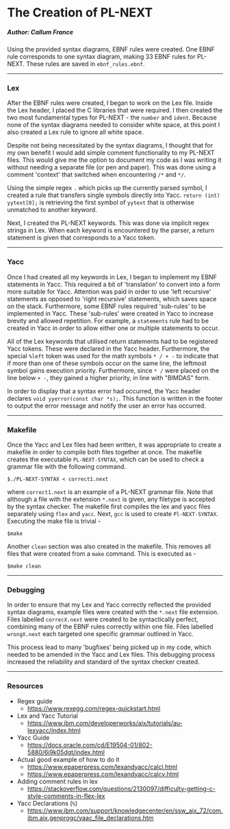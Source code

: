 The Creation of PL-NEXT
==================================================
##### Author: Callum France

Using the provided syntax diagrams, EBNF rules were created. One EBNF rule corresponds to one syntax diagram, making 33 EBNF rules for PL-NEXT. These rules are saved in `ebnf_rules.ebnf`.

--------------------------------------------------

### Lex

After the EBNF rules were created, I began to work on the Lex file. Inside the Lex header, I placed the C libraries that were required.
I then created the two most fundamental types for PL-NEXT - the `number` and `ident`. Because none of the syntax diagrams needed to consider white space, at this point I also created a Lex rule to ignore all white space.

Despite not being necessitated by the syntax diagrams, I thought that for my own benefit I would add simple comment functionality to my PL-NEXT files. This would give me the option to document my code as I was writing it without needing a separate file (or pen and paper). This was done using a comment 'context' that switched when encountering `/*` and `*/`.

Using the simple regex `.` which picks up the currently parsed symbol, I created a rule that transfers single symbols directly into Yacc. `return (int) yytext[0];` is retrieving the first symbol of `yytext` that is otherwise unmatched to another keyword.

Next, I created the PL-NEXT keywords. This was done via implicit regex strings in Lex. When each keyword is encountered by the parser, a return statement is given that corresponds to a Yacc token.


--------------------------------------------------

### Yacc

Once I had created all my keywords in Lex, I began to implement my EBNF statements in Yacc. This required a bit of 'translation' to convert into a form more suitable for Yacc. Attention was paid in order to use 'left recursive' statements as opposed to 'right recursive' statements, which saves space on the stack.
Furthermore, some EBNF rules required 'sub-rules' to be implemented in Yacc. These 'sub-rules' were created in Yacc to increase brevity and allowed repetition. For example, a `statements` rule had to be created in Yacc in order to allow either one or multiple statements to occur.

All of the Lex keywords that utilised return statements had to be registered Yacc tokens. These were declared in the Yacc header. Furthermore, the special `%left` token was used for the math symbols `* / + -` to indicate that if more than one of these symbols occur on the same line, the leftmost symbol gains execution priority. Furthermore, since `* /` were placed on the line below `+ -`, they gained a higher priority, in line with "BIMDAS" form.

In order to display that a syntax error had occurred, the Yacc header declares `void yyerror(const char *s);`. This function is written in the footer to output the error message and notify the user an error has occurred.

--------------------------------------------------

### Makefile

Once the Yacc and Lex files had been written, it was appropriate to create a makefile in order to compile both files together at once. The makefile creates the executable `PL-NEXT-SYNTAX`, which can be used to check a grammar file with the following command.
```
$./PL-NEXT-SYNTAX < correct1.next
```
where `correct1.next` is an example of a PL-NEXT grammar file. Note that although a file with the extension `*.next` is given, any filetype is accepted by the syntax checker. The makefile first compiles the lex and yacc files separately using `flex` and `yacc`. Next, `gcc` is used to create `Pl-NEXT-SYNTAX`. Executing the make file is trivial -
```
$make
```

Another `clean` section was also created in the makefile. This removes all files that were created from a `make` command. This is executed as -
```
$make clean
```

--------------------------------------------------

### Debugging

In order to ensure that my Lex and Yacc correctly reflected the provided syntax diagrams, example files were created with the `*.next` file extension. Files labelled `correcX.next` were created to be syntactically perfect, combining many of the EBNF rules correctly within one file. Files labelled `wrongX.next` each targeted one specific grammar outlined in Yacc.

This process lead to many 'bugfixes' being picked up in my code, which needed to be amended in the Yacc and Lex files. This debugging process increased the reliability and standard of the syntax checker created.

--------------------------------------------------

### Resources
- Regex guide
    - https://www.rexegg.com/regex-quickstart.html
- Lex and Yacc Tutorial
    - https://www.ibm.com/developerworks/aix/tutorials/au-lexyacc/index.html
- Yacc Guide
    - https://docs.oracle.com/cd/E19504-01/802-5880/6i9k05dgt/index.html
- Actual good example of how to do it
    - https://www.epaperpress.com/lexandyacc/calcl.html
    - https://www.epaperpress.com/lexandyacc/calcy.html
- Adding comment rules in lex
    - https://stackoverflow.com/questions/2130097/difficulty-getting-c-style-comments-in-flex-lex
- Yacc Declarations (`%`)
    - https://www.ibm.com/support/knowledgecenter/en/ssw_aix_72/com.ibm.aix.genprogc/yaac_file_declarations.htm

